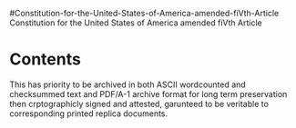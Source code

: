#Constitution-for-the-United-States-of-America-amended-fiVth-Article
Constitution for the United States of America amended fiVth Article

<h1>Contents</h1>

This has priority to be archived in both ASCII wordcounted and checksummed text and PDF/A-1 archive format for long term preservation then crptographicly signed and attested, garunteed to be veritable to corresponding printed replica documents.
